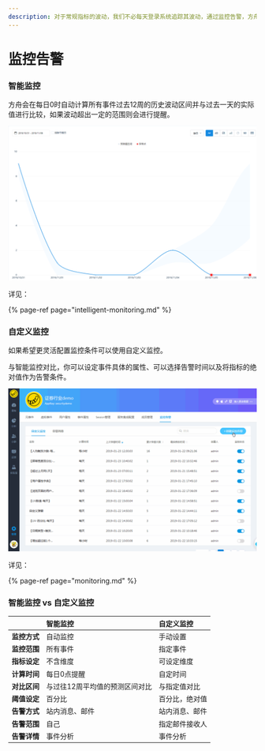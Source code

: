 ```yaml
---
description: 对于常规指标的波动，我们不必每天登录系统追踪其波动，通过监控告警，方舟会在指标波动达到一定范围时通过平台内的消息通知、电子邮件等方式第一时间进行提醒。
---
```


# 监控告警

### 智能监控

方舟会在每日0时自动计算所有事件过去12周的历史波动区间并与过去一天的实际值进行比较，如果波动超出一定的范围则会进行提醒。

![&#x667A;&#x80FD;&#x544A;&#x8B66; - &#x67E5;&#x770B;&#x544A;&#x8B66;&#x8BE6;&#x60C5;](../../../.gitbook/assets/image%20%28210%29.png)

详见：

{% page-ref page="intelligent-monitoring.md" %}

### 自定义监控

如果希望更灵活配置监控条件可以使用自定义监控。

与智能监控对比，你可以设定事件具体的属性、可以选择告警时间以及将指标的绝对值作为告警条件。

![](../../../.gitbook/assets/image%20%2875%29.png)

详见：

{% page-ref page="monitoring.md" %}

### 智能监控 vs 自定义监控

|  | 智能监控 | 自定义监控 |
| :--- | :--- | :--- |
| **监控方式** | 自动监控 | 手动设置 |
| **监控范围** | 所有事件 | 指定事件 |
| **指标设定** | 不含维度 | 可设定维度 |
| **计算时间** | 每日0点提醒 | 自定时间 |
| **对比区间** | 与过往12周平均值的预测区间对比 | 与指定值对比 |
| **阈值设定** | 百分比 | 百分比，绝对值 |
| **告警方式** | 站内消息、邮件 | 站内消息、邮件 |
| **告警范围** | 自己 | 指定邮件接收人 |
| **告警详情** | 事件分析 | 事件分析 |

